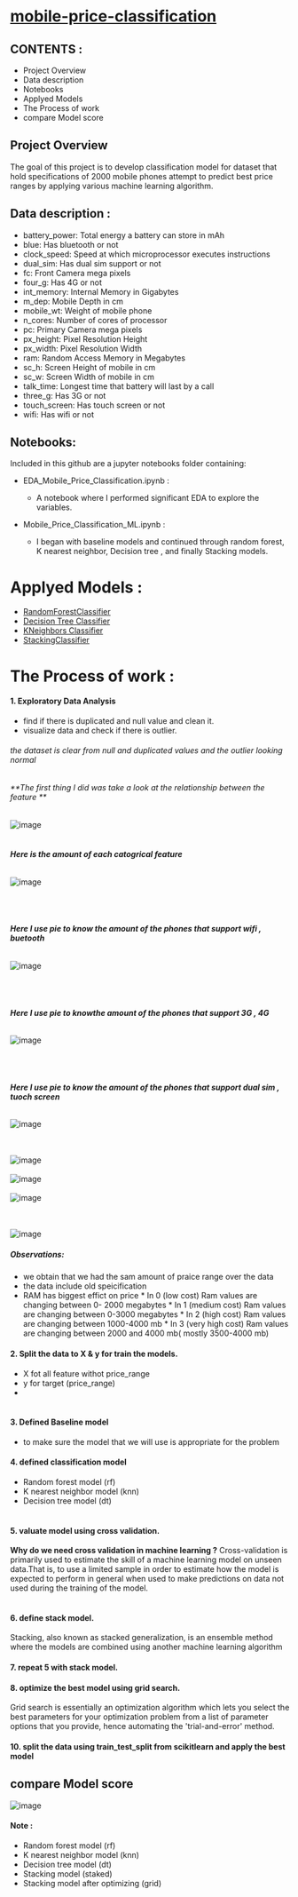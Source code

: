 #   [mobile-price-classification](https://www.kaggle.com/iabhishekofficial/mobile-price-classification)

##	CONTENTS :
-	Project Overview
-	Data  description
-	Notebooks
-	Applyed Models
-	The Process of work
-	compare Model score




##  Project Overview

The goal of  this project is to develop classification model for dataset that hold specifications of 2000 mobile phones attempt to predict best price ranges by applying various machine learning algorithm.

## Data  description :

* battery_power:	Total energy a battery can store in mAh 
* blue:	Has bluetooth or not	
* clock_speed:	Speed at which microprocessor executes instructions	
* dual_sim:	Has dual sim support or not	
* fc:	Front Camera mega pixels
* four_g:	Has 4G or not
* int_memory:	Internal Memory in Gigabytes
* m_dep:	Mobile Depth in cm
* mobile_wt:	Weight of mobile phone	
* n_cores:	Number of cores of processor
* pc:	Primary Camera mega pixels
* px_height:	Pixel Resolution Height
* px_width:	Pixel Resolution Width
* ram:	Random Access Memory in Megabytes
* sc_h:	Screen Height of mobile in cm
* sc_w:	Screen Width of mobile in cm	
* talk_time:	Longest time that battery will last by a call
* three_g:	Has 3G or not	
* touch_screen:	Has touch screen or not	
* wifi:	Has wifi or not


##  Notebooks:
Included in this github are a jupyter notebooks folder containing:

*   EDA_Mobile_Price_Classification.ipynb :
       - A notebook where I performed significant EDA to explore the variables.

*   Mobile_Price_Classification_ML.ipynb :
       - I began with baseline models and continued through random forest, K nearest neighbor, Decision tree , and finally  Stacking models.
	

# Applyed Models :

-  [RandomForestClassifier](https://scikit-learn.org/stable/modules/generated/sklearn.ensemble.RandomForestClassifier.html)
-  [Decision Tree Classifier](https://scikit-learn.org/stable/modules/generated/sklearn.tree.DecisionTreeClassifier.html)
-  [KNeighbors Classifier](https://scikit-learn.org/stable/modules/generated/sklearn.neighbors.KNeighborsClassifier.html)
-  [StackingClassifier](https://scikit-learn.org/stable/modules/generated/sklearn.ensemble.StackingClassifier.html)


# The Process of work :
#### 1. Exploratory Data Analysis
-	find if there is duplicated and null value and clean it. 
-	visualize data and check if there is outlier. 

###### the dataset is clear from null and duplicated values and the outlier  looking normal


######	**The first thing I did was take a look at the relationship between the feature **
![image](https://github.com/helah20/mobile-price-classification/blob/main/images/heatmap.png)
<br><br>

######	**Here is the amount of each catogrical feature**

![image](https://github.com/helah20/mobile-price-classification/blob/main/images/countplot.png)

<br><br>

######	**Here I use pie to know the amount of the phones that support  wifi , buetooth**

![image](https://github.com/helah20/mobile-price-classification/blob/main/images/wifi%2Cblue.png)

<br><br>

######	**Here I use pie to knowthe amount of the phones that support  3G , 4G**

![image](https://github.com/helah20/mobile-price-classification/blob/main/images/3G%2C4G.png)

<br><br>

######	**Here I use pie to know the amount of the phones that support  dual sim , tuoch screen**

![image](https://github.com/helah20/mobile-price-classification/blob/main/images/dual%2C%20touch.png)

<br><br>
![image](https://github.com/helah20/mobile-price-classification/blob/main/images/price_range_0.png)
<br><br>
![image](https://github.com/helah20/mobile-price-classification/blob/main/images/price_range_1.png)
<br><br>
![image](https://github.com/helah20/mobile-price-classification/blob/main/images/price_range_2.png)

<br><br>
![image](https://github.com/helah20/mobile-price-classification/blob/main/images/price_range_3.png)


#####	Observations:

*	we obtain that we had the sam amount of praice range over the data 
*	the data include old speicification 
*	RAM has biggest effict on price 
		*	In 0 (low cost) Ram values are changing between 0- 2000 megabytes
		*	In 1 (medium cost) Ram values are changing between 0-3000 megabytes
		*	In 2 (high cost) Ram values are changing between 1000-4000 mb
		*	In 3 (very high cost) Ram values are changing between 2000 and 4000 mb( mostly 3500-4000 mb)






#### 2. Split the data to X & y for train the models.
-   X fot all feature withot price_range
-   y for target (price_range)
-   <br><br>
#### 3. Defined Baseline model
- to make sure the model that we will use is appropriate for the problem
#### 4. defined classification model 

-	Random forest model (rf)
-	K nearest neighbor model (knn)
-	Decision tree model (dt)
    <br><br>
#### 5. valuate model using cross validation. 
 **Why do we need cross validation in machine learning ?**
Cross-validation is primarily used to estimate the skill of a machine learning model on unseen data.That is, to use a limited sample in order to estimate how the model is expected to perform in general when used to make predictions on data not used during the training of the model.
<br><br>
#### 6. define stack model.

<p> Stacking, also known as stacked generalization, is an ensemble method where the models are combined using another machine learning algorithm </p>

#### 7. repeat 5 with stack model.

#### 8. optimize the best model using grid search. 
<p> Grid search is essentially an optimization algorithm which lets you select the best parameters for your optimization problem from a list of parameter options that you provide, hence automating the 'trial-and-error' method.</p>

#### 10.	split the data using train_test_split from scikitlearn  and apply the best model


## compare Model score 


![image](https://github.com/helah20/mobile-price-classification/blob/main/images/Model_comparsion.png)


#### Note :
* Random forest model (rf)
* K nearest neighbor model (knn)
* Decision tree model (dt)
* Stacking model (staked)
* Stacking model after optimizing (grid)



